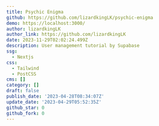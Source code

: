 ```yaml
---
title: Psychic Enigma
github: https://github.com/lizardkingLK/psychic-enigma
demo: https://localhost:3000/
author: lizardkingLK
author_link: https://github.com/lizardkingLK
date: 2023-11-29T02:02:24.499Z
description: User management tutorial by Supabase
ssg:
  - Nextjs
css:
  - Tailwind
  - PostCSS
cms: []
category: []
draft: false
publish_date: '2023-04-28T08:34:07Z'
update_date: '2023-04-29T05:52:35Z'
github_star: 0
github_fork: 0
---
```

